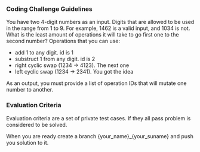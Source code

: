 ### Coding Challenge Guidelines
You have two 4-digit numbers as an input. Digits that are allowed to be used in the range from 1 to 9. For example, 1462 is a valid input, and 1034 is not. 
What is the least amount of operations it will take to go first one to the second number? Operations that you can use:
- add 1 to any digit. id is 1
- substruct 1 from any digit. id is 2
- right cyclic swap (1234 -> 4123). The next one
- left cyclic swap (1234 -> 2341). You got the idea

As an output, you must provide a list of operation IDs that will mutate one number to another. 

### Evaluation Criteria
Evaluation criteria are a set of private test cases. If they all pass problem is considered to be solved.

When you are ready create a branch {your_name}_{your_suname} and push you solution to it.
